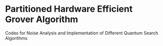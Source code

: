 # Partitioned Hardware Efficient Grover Algorithm
Codes for Noise Analysis and Implementation of Different Quantum Search Algorithms
